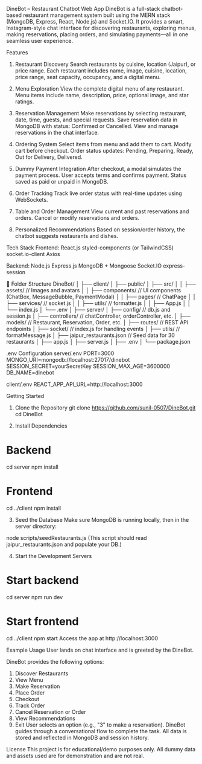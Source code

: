 DineBot – Restaurant Chatbot Web App
DineBot is a full-stack chatbot-based restaurant management system built using the MERN stack (MongoDB, Express, React, Node.js) and Socket.IO. It provides a smart, Instagram-style chat interface for discovering restaurants, exploring menus, making reservations, placing orders, and simulating payments—all in one seamless user experience.

Features
1. Restaurant Discovery
Search restaurants by cuisine, location (Jaipur), or price range.
Each restaurant includes name, image, cuisine, location, price range, seat capacity, occupancy, and a digital menu.

2. Menu Exploration
View the complete digital menu of any restaurant.
Menu items include name, description, price, optional image, and star ratings.

3. Reservation Management
Make reservations by selecting restaurant, date, time, guests, and special requests.
Save reservation data in MongoDB with status: Confirmed or Cancelled.
View and manage reservations in the chat interface.

4. Ordering System
Select items from menu and add them to cart.
Modify cart before checkout.
Order status updates: Pending, Preparing, Ready, Out for Delivery, Delivered.

5. Dummy Payment Integration
After checkout, a modal simulates the payment process.
User accepts terms and confirms payment.
Status saved as paid or unpaid in MongoDB.

6. Order Tracking
Track live order status with real-time updates using WebSockets.

7. Table and Order Management
View current and past reservations and orders.
Cancel or modify reservations and orders.

8. Personalized Recommendations
Based on session/order history, the chatbot suggests restaurants and dishes.

Tech Stack
Frontend:
React.js
styled-components (or TailwindCSS)
socket.io-client
Axios

Backend:
Node.js
Express.js
MongoDB + Mongoose
Socket.IO
express-session

📁 Folder Structure
DineBot/
│
├── client/
│   ├── public/
│   ├── src/
│   │   ├── assets/                // Images and avatars
│   │   ├── components/           // UI components (ChatBox, MessageBubble, PaymentModal)
│   │   ├── pages/                // ChatPage
│   │   ├── services/             // socket.js
│   │   ├── utils/                // formatter.js
│   │   ├── App.js
│   │   └── index.js
│   └── .env
│
├── server/
│   ├── config/                   // db.js and session.js
│   ├── controllers/             // chatController, orderController, etc.
│   ├── models/                  // Restaurant, Reservation, Order, etc.
│   ├── routes/                  // REST API endpoints
│   ├── socket/                  // index.js for handling events
│   ├── utils/                   // formatMessage.js
│   ├── jaipur_restaurants.json  // Seed data for 30 restaurants
│   ├── app.js
│   ├── server.js
│   ├── .env
│   └── package.json

.env Configuration
server/.env
PORT=3000
MONGO_URI=mongodb://localhost:27017/dinebot
SESSION_SECRET=yourSecretKey
SESSION_MAX_AGE=3600000
DB_NAME=dinebot

client/.env
REACT_APP_API_URL=http://localhost:3000

Getting Started

1. Clone the Repository
git clone https://github.com/sunil-0507/DineBot.git
cd DineBot

2. Install Dependencies
# Backend
cd server
npm install
# Frontend
cd ../client
npm install

3. Seed the Database
Make sure MongoDB is running locally, then in the server directory:

node scripts/seedRestaurants.js
(This script should read jaipur_restaurants.json and populate your DB.)

4. Start the Development Servers
# Start backend
cd server
npm run dev

# Start frontend
cd ../client
npm start
Access the app at http://localhost:3000

Example Usage
User lands on chat interface and is greeted by the DineBot.

DineBot provides the following options:
1. Discover Restaurants
2. View Menu
3. Make Reservation
4. Place Order
5. Checkout
6. Track Order
7. Cancel Reservation or Order
8. View Recommendations
0. Exit
User selects an option (e.g., "3" to make a reservation).
DineBot guides through a conversational flow to complete the task.
All data is stored and reflected in MongoDB and session history.


License
This project is for educational/demo purposes only. All dummy data and assets used are for demonstration and are not real.